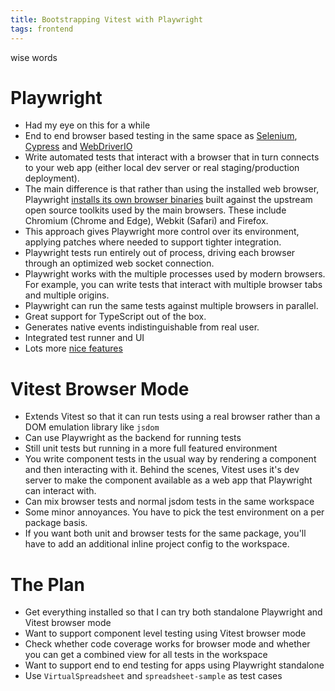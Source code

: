 ```yaml
---
title: Bootstrapping Vitest with Playwright
tags: frontend
---
```


wise words

# Playwright

* Had my eye on this for a while
* End to end browser based testing in the same space as [Selenium](https://www.selenium.dev/), [Cypress](https://www.cypress.io/) and [WebDriverIO](https://webdriver.io/)
* Write automated tests that interact with a browser that in turn connects to your web app (either local dev server or real staging/production deployment).
* The main difference is that rather than using the installed web browser, Playwright [installs its own browser binaries](https://playwright.dev/docs/browsers) built against the upstream open source toolkits used by the main browsers. These include Chromium (Chrome and Edge), Webkit (Safari) and Firefox.
* This approach gives Playwright more control over its environment, applying patches where needed to support tighter integration.
* Playwright tests run entirely out of process, driving each browser through an optimized web socket connection. 
* Playwright works with the multiple processes used by modern browsers. For example, you can write tests that interact with multiple browser tabs and multiple origins. 
* Playwright can run the same tests against multiple browsers in parallel.
* Great support for TypeScript out of the box.
* Generates native events indistinguishable from real user.
* Integrated test runner and UI
* Lots more [nice features](https://playwright.dev/)

# Vitest Browser Mode

* Extends Vitest so that it can run tests using a real browser rather than a DOM emulation library like `jsdom`
* Can use Playwright as the backend for running tests
* Still unit tests but running in a more full featured environment
* You write component tests in the usual way by rendering a component and then interacting with it. Behind the scenes, Vitest uses it's dev server to make the component available as a web app that Playwright can interact with.
* Can mix browser tests and normal jsdom tests in the same workspace
* Some minor annoyances. You have to pick the test environment on a per package basis.
* If you want both unit and browser tests for the same package, you'll have to add an additional inline project config to the workspace.

# The Plan

* Get everything installed so that I can try both standalone Playwright and Vitest browser mode
* Want to support component level testing using Vitest browser mode
* Check whether code coverage works for browser mode and whether you can get a combined view for all tests in the workspace
* Want to support end to end testing for apps using Playwright standalone
* Use `VirtualSpreadsheet` and `spreadsheet-sample` as test cases

